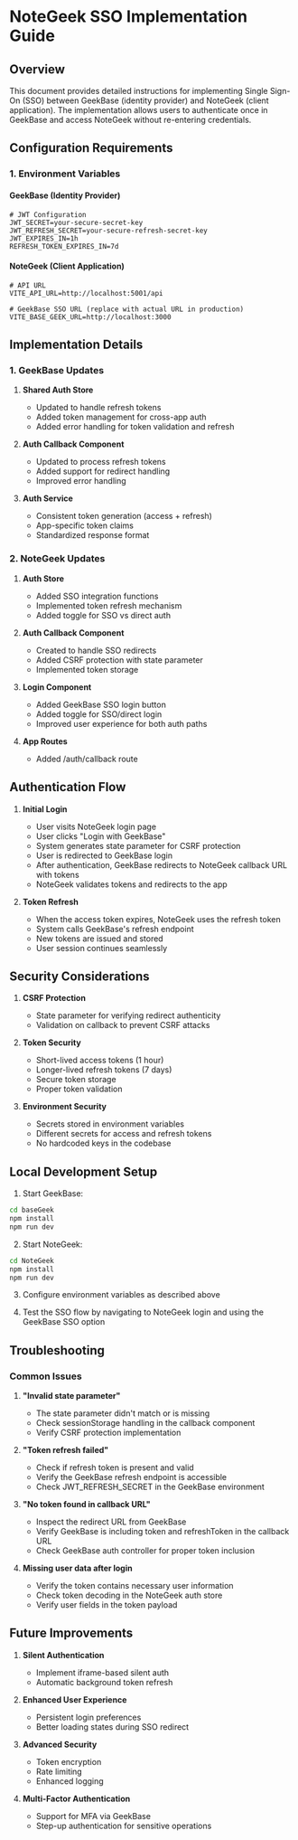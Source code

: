 # NoteGeek SSO Implementation Guide

## Overview

This document provides detailed instructions for implementing Single Sign-On (SSO) between GeekBase (identity provider) and NoteGeek (client application). The implementation allows users to authenticate once in GeekBase and access NoteGeek without re-entering credentials.

## Configuration Requirements

### 1. Environment Variables

#### GeekBase (Identity Provider)
```env
# JWT Configuration
JWT_SECRET=your-secure-secret-key
JWT_REFRESH_SECRET=your-secure-refresh-secret-key
JWT_EXPIRES_IN=1h
REFRESH_TOKEN_EXPIRES_IN=7d
```

#### NoteGeek (Client Application)
```env
# API URL
VITE_API_URL=http://localhost:5001/api

# GeekBase SSO URL (replace with actual URL in production)
VITE_BASE_GEEK_URL=http://localhost:3000
```

## Implementation Details

### 1. GeekBase Updates

1. **Shared Auth Store**
   - Updated to handle refresh tokens
   - Added token management for cross-app auth
   - Added error handling for token validation and refresh

2. **Auth Callback Component**
   - Updated to process refresh tokens
   - Added support for redirect handling
   - Improved error handling

3. **Auth Service**
   - Consistent token generation (access + refresh)
   - App-specific token claims
   - Standardized response format

### 2. NoteGeek Updates

1. **Auth Store**
   - Added SSO integration functions
   - Implemented token refresh mechanism
   - Added toggle for SSO vs direct auth

2. **Auth Callback Component**
   - Created to handle SSO redirects
   - Added CSRF protection with state parameter
   - Implemented token storage

3. **Login Component**
   - Added GeekBase SSO login button
   - Added toggle for SSO/direct login
   - Improved user experience for both auth paths

4. **App Routes**
   - Added /auth/callback route

## Authentication Flow

1. **Initial Login**
   - User visits NoteGeek login page
   - User clicks "Login with GeekBase"
   - System generates state parameter for CSRF protection
   - User is redirected to GeekBase login
   - After authentication, GeekBase redirects to NoteGeek callback URL with tokens
   - NoteGeek validates tokens and redirects to the app

2. **Token Refresh**
   - When the access token expires, NoteGeek uses the refresh token
   - System calls GeekBase's refresh endpoint
   - New tokens are issued and stored
   - User session continues seamlessly

## Security Considerations

1. **CSRF Protection**
   - State parameter for verifying redirect authenticity
   - Validation on callback to prevent CSRF attacks

2. **Token Security**
   - Short-lived access tokens (1 hour)
   - Longer-lived refresh tokens (7 days)
   - Secure token storage
   - Proper token validation

3. **Environment Security**
   - Secrets stored in environment variables
   - Different secrets for access and refresh tokens
   - No hardcoded keys in the codebase

## Local Development Setup

1. Start GeekBase:
```bash
cd baseGeek
npm install
npm run dev
```

2. Start NoteGeek:
```bash
cd NoteGeek
npm install
npm run dev
```

3. Configure environment variables as described above

4. Test the SSO flow by navigating to NoteGeek login and using the GeekBase SSO option

## Troubleshooting

### Common Issues

1. **"Invalid state parameter"**
   - The state parameter didn't match or is missing
   - Check sessionStorage handling in the callback component
   - Verify CSRF protection implementation

2. **"Token refresh failed"**
   - Check if refresh token is present and valid
   - Verify the GeekBase refresh endpoint is accessible
   - Check JWT_REFRESH_SECRET in the GeekBase environment

3. **"No token found in callback URL"**
   - Inspect the redirect URL from GeekBase
   - Verify GeekBase is including token and refreshToken in the callback URL
   - Check GeekBase auth controller for proper token inclusion

4. **Missing user data after login**
   - Verify the token contains necessary user information
   - Check token decoding in the NoteGeek auth store
   - Verify user fields in the token payload

## Future Improvements

1. **Silent Authentication**
   - Implement iframe-based silent auth
   - Automatic background token refresh

2. **Enhanced User Experience**
   - Persistent login preferences
   - Better loading states during SSO redirect

3. **Advanced Security**
   - Token encryption
   - Rate limiting
   - Enhanced logging

4. **Multi-Factor Authentication**
   - Support for MFA via GeekBase
   - Step-up authentication for sensitive operations